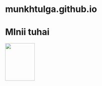 # munkhtulga.github.io
<!DOCTYPE html>
<html>
<head>
    <meta cahrset="utf-8">
    <title></title>
</head>

<body>
    <h1><strong>MInii tuhai</h1>
    <p>
       <img src="E:\tulga\semister 2\zurag.jpeg" width="95" height="120"
    </p>   
   
</body>
</html>
